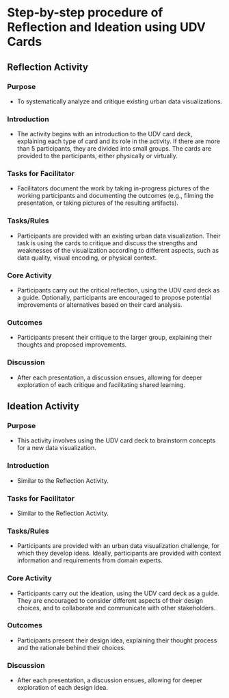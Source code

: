 # Step-by-step procedure of Reflection and Ideation using UDV Cards

## Reflection Activity

### Purpose
- To systematically analyze and critique existing urban data visualizations.

### Introduction
- The activity begins with an introduction to the UDV card deck, explaining each type of card and its role in the activity. If there are more than 5 participants, they are divided into small groups. The cards are provided to the participants, either physically or virtually.

### Tasks for Facilitator
- Facilitators document the work by taking in-progress pictures of the working participants and documenting the outcomes (e.g., filming the presentation, or taking pictures of the resulting artifacts).

### Tasks/Rules
- Participants are provided with an existing urban data visualization. Their task is using the cards to critique and discuss the strengths and weaknesses of the visualization according to different aspects, such as data quality, visual encoding, or physical context.

### Core Activity
- Participants carry out the critical reflection, using the UDV card deck as a guide. Optionally, participants are encouraged to propose potential improvements or alternatives based on their card analysis.

### Outcomes
- Participants present their critique to the larger group, explaining their thoughts and proposed improvements.

### Discussion
- After each presentation, a discussion ensues, allowing for deeper exploration of each critique and facilitating shared learning.

## Ideation Activity

### Purpose
- This activity involves using the UDV card deck to brainstorm concepts for a new data visualization.

### Introduction
- Similar to the Reflection Activity.

### Tasks for Facilitator
- Similar to the Reflection Activity.

### Tasks/Rules
- Participants are provided with an urban data visualization challenge, for which they develop ideas. Ideally, participants are provided with context information and requirements from domain experts.

### Core Activity
- Participants carry out the ideation, using the UDV card deck as a guide. They are encouraged to consider different aspects of their design choices, and to collaborate and communicate with other stakeholders.

### Outcomes
- Participants present their design idea, explaining their thought process and the rationale behind their choices.

### Discussion
- After each presentation, a discussion ensues, allowing for deeper exploration of each design idea.
